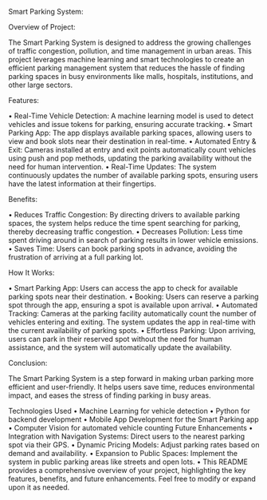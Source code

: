 
Smart Parking System:

Overview of Project:

The Smart Parking System is designed to address the growing challenges of traffic congestion, pollution, and time management in urban areas. This project leverages machine learning and smart technologies to create an efficient parking management system that reduces the hassle of finding parking spaces in busy environments like malls, hospitals, institutions, and other large sectors.

Features:

• Real-Time Vehicle Detection: A machine learning model is used to detect vehicles and issue tokens for parking, ensuring accurate tracking.
• Smart Parking App: The app displays available parking spaces, allowing users to view and book slots near their destination in real-time.
• Automated Entry & Exit: Cameras installed at entry and exit points automatically count vehicles using push and pop methods, updating the parking availability without the need for human intervention.
• Real-Time Updates: The system continuously updates the number of available parking spots, ensuring users have the latest information at their fingertips.

Benefits:

• Reduces Traffic Congestion: By directing drivers to available parking spaces, the system helps reduce the time spent searching for parking, thereby decreasing traffic congestion.
• Decreases Pollution: Less time spent driving around in search of parking results in lower vehicle emissions.
• Saves Time: Users can book parking spots in advance, avoiding the frustration of arriving at a full parking lot.

How It Works:

• Smart Parking App: Users can access the app to check for available parking spots near their destination.
• Booking: Users can reserve a parking spot through the app, ensuring a spot is available upon arrival.
• Automated Tracking: Cameras at the parking facility automatically count the number of vehicles entering and exiting. The system updates the app in real-time with the current availability of parking spots.
• Effortless Parking: Upon arriving, users can park in their reserved spot without the need for human assistance, and the system will automatically update the availability.

Conclusion:

The Smart Parking System is a step forward in making urban parking more efficient and user-friendly. It helps users save time, reduces environmental impact, and eases the stress of finding parking in busy areas.

Technologies Used
• Machine Learning for vehicle detection
• Python for backend development
• Mobile App Development for the Smart Parking app
• Computer Vision for automated vehicle counting
Future Enhancements
• Integration with Navigation Systems: Direct users to the nearest parking spot via their GPS.
• Dynamic Pricing Models: Adjust parking rates based on demand and availability.
• Expansion to Public Spaces: Implement the system in public parking areas like streets and open lots.
• This README provides a comprehensive overview of your project, highlighting the key features, benefits, and future enhancements. Feel free to modify or expand upon it as needed.
